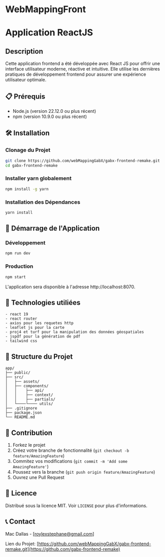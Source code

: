 # WebMappingFront

# Application ReactJS

## Description

Cette application frontend a été développée avec React JS pour offrir une interface utilisateur moderne, réactive et intuitive. Elle utilise les dernières pratiques de développement frontend pour assurer une expérience utilisateur optimale.


## 📋 Prérequis

- Node.js (version 22.12.0 ou plus récent)
- npm (version 10.9.0 ou plus récent)

## 🛠️ Installation

### Clonage du Projet

```bash
git clone https://github.com/webMappingGabX/gabx-frontend-remake.git
cd gabx-frontend-remake
```
### Installer yarn globalement

```bash
npm install -g yarn
```

### Installation des Dépendances

```bash
yarn install
```

## 🚦 Démarrage de l'Application

### Développement

```bash
npm run dev
```

### Production

```bash
npm start
```
L'application sera disponible à l'adresse http://localhost:8070.

## 📡 Technologies utiliées

```
- react 19
- react router
- axios pour les requetes http
- leaflet js pour la carte
- proj4 et turf pour la manipulation des données géospatiales
- jspdf pour la génération de pdf
- tailwind css
```

## 📝 Structure du Projet

```
app/
├── public/
├── src/
│   ├── assets/
│   ├── components/
│   │    ├── api/
│   │    ├── context/
│   │    ├── partials/
│   └────└──── utils/
├── .gitignore
├── package.json
└── README.md
```

## 🤝 Contribution

1. Forkez le projet
2. Créez votre branche de fonctionnalité (`git checkout -b feature/AmazingFeature`)
3. Commitez vos modifications (`git commit -m 'Add some AmazingFeature'`)
4. Poussez vers la branche (`git push origin feature/AmazingFeature`)
5. Ouvrez une Pull Request

## 📜 Licence

Distribué sous la licence MIT. Voir `LICENSE` pour plus d'informations.

## 📞 Contact

Mac Dallas - [roylexstephane@gmail.com]

Lien du Projet: [https://github.com/webMappingGabX/gabx-frontend-remake.git](https://github.com/gabx-frontend-remake)